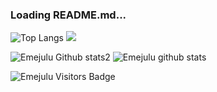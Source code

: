 
### Loading README.md...

![Top Langs](https://github-readme-stats.vercel.app/api/top-langs/?username=JUEsoft) [![][banner-url]][repo-url]  

![Emejulu Github stats2](https://github-readme-streak-stats.herokuapp.com/?user=JUEsoft&layout=compact&include_all_commits=true&&count_private=true&langs_count=20) ![Emejulu github stats](https://github-readme-stats.vercel.app/api?username=JUEsoft&show_icons=true&theme=radical)

![Emejulu Visitors Badge](https://visitor-badge.glitch.me/badge?page_id=JUEsoft)

[panda]: https://user-images.githubusercontent.com/7276145/117089593-ec02d000-ad23-11eb-8019-80bd34eecaa3.gif
[repo-url]: https://github.com/JUEsoft
[banner-url]: https://user-images.githubusercontent.com/7276145/117090386-308f6b00-ad26-11eb-9763-2c0c3d47c5db.gif
